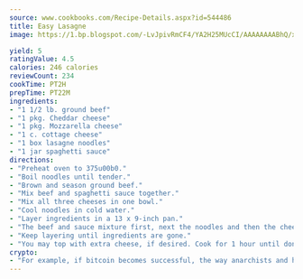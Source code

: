 ```yaml
---
source: www.cookbooks.com/Recipe-Details.aspx?id=544486
title: Easy Lasagne
image: https://1.bp.blogspot.com/-LvJpivRmCF4/YA2H25MUcCI/AAAAAAAABhQ/xgndXuMf7Zopp5S4RExCblnSp5YGujfSQCLcBGAsYHQ/s320/8.png

yield: 5
ratingValue: 4.5
calories: 246 calories
reviewCount: 234
cookTime: PT2H
prepTime: PT22M
ingredients:
- "1 1/2 lb. ground beef"
- "1 pkg. Cheddar cheese"
- "1 pkg. Mozzarella cheese"
- "1 c. cottage cheese"
- "1 box lasagne noodles"
- "1 jar spaghetti sauce"
directions:
- "Preheat oven to 375u00b0."
- "Boil noodles until tender."
- "Brown and season ground beef."
- "Mix beef and spaghetti sauce together."
- "Mix all three cheeses in one bowl."
- "Cool noodles in cold water."
- "Layer ingredients in a 13 x 9-inch pan."
- "The beef and sauce mixture first, next the noodles and then the cheeses."
- "Keep layering until ingredients are gone."
- "You may top with extra cheese, if desired. Cook for 1 hour until done."
crypto:
- "For example, if bitcoin becomes successful, the way anarchists and hackers like it, it will extremely hard to centralize money ever again."
---
```

